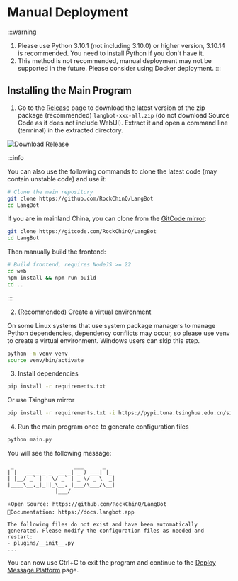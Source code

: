 # Manual Deployment

:::warning
1. Please use Python 3.10.1 (not including 3.10.0) or higher version, 3.10.14 is recommended. You need to install Python if you don't have it.
2. This method is not recommended, manual deployment may not be supported in the future. Please consider using Docker deployment.
:::

## Installing the Main Program

1. Go to the [Release](https://github.com/RockChinQ/LangBot/releases) page to download the latest version of the zip package (recommended) `langbot-xxx-all.zip` (do not download Source Code as it does not include WebUI). Extract it and open a command line (terminal) in the extracted directory.

![Download Release](/assets/image/zh/deploy/langbot/manual/dl_release.png)

:::info

You can also use the following commands to clone the latest code (may contain unstable code) and use it:

```bash
# Clone the main repository
git clone https://github.com/RockChinQ/LangBot
cd LangBot
```

If you are in mainland China, you can clone from the [GitCode mirror](https://gitcode.com/RockChinQ/LangBot):

```bash
git clone https://gitcode.com/RockChinQ/LangBot
cd LangBot
```

Then manually build the frontend:

```bash
# Build frontend, requires NodeJS >= 22
cd web
npm install && npm run build
cd ..
```

:::

2. (Recommended) Create a virtual environment

On some Linux systems that use system package managers to manage Python dependencies, dependency conflicts may occur, so please use venv to create a virtual environment. Windows users can skip this step.

```bash
python -m venv venv
source venv/bin/activate
```

3. Install dependencies

```bash
pip install -r requirements.txt
```

Or use Tsinghua mirror

```bash
pip install -r requirements.txt -i https://pypi.tuna.tsinghua.edu.cn/simple 
```

4. Run the main program once to generate configuration files

```bash
python main.py
```

You will see the following message:

```
 _                   ___      _   
| |   __ _ _ _  __ _| _ ) ___| |_ 
| |__/ _` | ' \/ _` | _ \/ _ \  _|
|____\__,_|_||_\__, |___/\___/\__|
               |___/              

⭐️Open Source: https://github.com/RockChinQ/LangBot
📖Documentation: https://docs.langbot.app

The following files do not exist and have been automatically generated. Please modify the configuration files as needed and restart:
- plugins/__init__.py
...
```

You can now use Ctrl+C to exit the program and continue to the [Deploy Message Platform](/en/deploy/platforms/readme) page.
